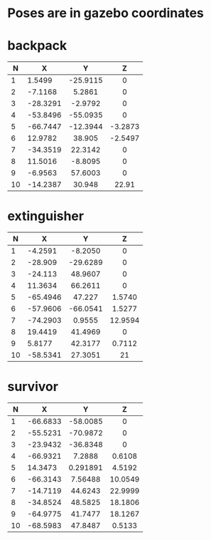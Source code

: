 # Poses are in gazebo coordinates
# backpack
| N  | X        | Y        | Z       |
|----|----------|:--------:|:-------:|
| 1  | 1.5499   | -25.9115 | 0       |
| 2  | -7.1168	|	5.2861	 | 0       |
| 3  | -28.3291	| -2.9792	 | 0       |
| 4  | -53.8496	| -55.0935 | 0       |
| 5  | -66.7447	| -12.3944 | -3.2873 |
| 6  | 12.9782	|	38.905	 | -2.5497 |
| 7  | -34.3519	| 22.3142	 | 0       |
| 8  | 11.5016	|	-8.8095	 | 0       |
| 9  | -6.9563	|	57.6003	 | 0       |
| 10 | -14.2387 |	30.948	 | 22.91   |

# extinguisher
| N  | X        | Y        | Z       |
|----|----------|:--------:|:-------:|
| 1  | -4.2591  | -8.2050  |	0      |
| 2  | -28.909  | -29.6289 | 	0      |
| 3  | -24.113  | 48.9607  |	0      |
| 4  | 11.3634  |	66.2611  |	0      |
| 5  | -65.4946 | 47.227	 |	1.5740 |
| 6  | -57.9606 | -66.0541 |	1.5277 |
| 7  | -74.2903 |	0.9555	 |	12.9594|
| 8  | 19.4419  |	41.4969	 |	0      |
| 9  | 5.8177	  |	42.3177	 |	0.7112 |
| 10 | -58.5341 |	27.3051	 |	21     |

# survivor
| N  | X        | Y        | Z       |
|----|----------|:--------:|:-------:|
| 1  | -66.6833 | -58.0085 | 0       |
| 2  | -55.5231 | -70.9872 | 0       |
| 3  | -23.9432 | -36.8348 | 0       |
| 4  | -66.9321 | 7.2888   | 0.6108  |
| 5  | 14.3473  | 0.291891 | 4.5192  |
| 6  | -66.3143 | 7.56488  | 10.0549 |
| 7  | -14.7119 | 44.6243  | 22.9999 |
| 8  | -34.8524 | 48.5825  | 18.1806 | 
| 9  | -64.9775 | 41.7477  | 18.1267 |
| 10 | -68.5983 | 47.8487  | 0.5133  |
